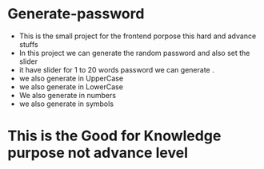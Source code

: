 # Generate-password

- This is the small project for the frontend porpose this hard and advance stuffs
- In this project we can generate the random password and also set the slider
- it have slider for 1 to 20 words password we can generate .
- we also generate in UpperCase
- we also generate in LowerCase
- We also generate in numbers
- we also generate in symbols


# This is the Good for Knowledge purpose not advance level
